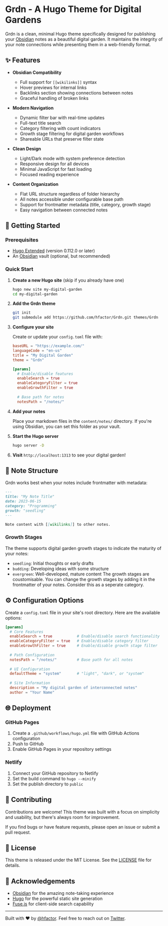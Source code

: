 # Grdn - A Hugo Theme for Digital Gardens

Grdn is a clean, minimal Hugo theme specifically designed for publishing your [Obsidian](https://obsidian.md/) notes as a beautiful digital garden. It maintains the integrity of your note connections while presenting them in a web-friendly format.

## ✨ Features

- **Obsidian Compatibility**
  - Full support for `[[wikilinks]]` syntax
  - Hover previews for internal links
  - Backlinks section showing connections between notes
  - Graceful handling of broken links

- **Modern Navigation**
  - Dynamic filter bar with real-time updates
  - Full-text title search
  - Category filtering with count indicators
  - Growth stage filtering for digital garden workflows
  - Shareable URLs that preserve filter state

- **Clean Design**
  - Light/Dark mode with system preference detection
  - Responsive design for all devices
  - Minimal JavaScript for fast loading
  - Focused reading experience

- **Content Organization**
  - Flat URL structure regardless of folder hierarchy
  - All notes accessible under configurable base path
  - Support for frontmatter metadata (title, category, growth stage)
  - Easy navigation between connected notes

## 🚀 Getting Started

### Prerequisites

- [Hugo Extended](https://gohugo.io/installation/) (version 0.112.0 or later)
- An [Obsidian](https://obsidian.md/) vault (optional, but recommended)

### Quick Start

1. **Create a new Hugo site** (skip if you already have one)
   ```bash
   hugo new site my-digital-garden
   cd my-digital-garden
   ```

2. **Add the Grdn theme**
   ```bash
   git init
   git submodule add https://github.com/hfactor/Grdn.git themes/Grdn
   ```

3. **Configure your site**
   
   Create or update your `config.toml` file with:
   ```toml
   baseURL = "https://example.com/"
   languageCode = "en-us"
   title = "My Digital Garden"
   theme = "Grdn"
   
   [params]
     # Enable/disable features
     enableSearch = true
     enableCategoryFilter = true
     enableGrowthFilter = true
     
     # Base path for notes
     notesPath = "/notes/"
   ```

4. **Add your notes**
   
   Place your markdown files in the `content/notes/` directory. If you're using Obsidian, you can set this folder as your vault.

5. **Start the Hugo server**
   ```bash
   hugo server -D
   ```

6. **Visit** `http://localhost:1313` to see your digital garden!

## 📝 Note Structure

Grdn works best when your notes include frontmatter with metadata:

```markdown
---
title: "My Note Title"
date: 2023-06-15
category: "Programming"
growth: "seedling"
---

Note content with [[wikilinks]] to other notes.
```

### Growth Stages

The theme supports digital garden growth stages to indicate the maturity of your notes:

- `seedling`: Initial thoughts or early drafts
- `budding`: Developing ideas with some structure
- `evergreen`: Well-developed, mature content
The growth stages are coustomisable. You can change the growth stages by adding it in the frontmatter of your notes. Consider this as a seperate category.

## ⚙️ Configuration Options

Create a `config.toml` file in your site's root directory. Here are the available options:

```toml
[params]
  # Core Features
  enableSearch = true           # Enable/disable search functionality
  enableCategoryFilter = true   # Enable/disable category filter
  enableGrowthFilter = true     # Enable/disable growth stage filter
  
  # Path Configuration
  notesPath = "/notes/"         # Base path for all notes
  
  # UI Configuration
  defaultTheme = "system"       # "light", "dark", or "system"
  
  # Site Information
  description = "My digital garden of interconnected notes"
  author = "Your Name"
```

## 🌐 Deployment

### GitHub Pages

1. Create a `.github/workflows/hugo.yml` file with GitHub Actions configuration
2. Push to GitHub
3. Enable GitHub Pages in your repository settings

### Netlify

1. Connect your GitHub repository to Netlify
2. Set the build command to `hugo --minify`
3. Set the publish directory to `public`

## 🤝 Contributing

Contributions are welcome! This theme was built with a focus on simplicity and usability, but there's always room for improvement.

If you find bugs or have feature requests, please open an issue or submit a pull request.

## 📄 License

This theme is released under the MIT License. See the [LICENSE](LICENSE) file for details.

## 🙏 Acknowledgements

- [Obsidian](https://obsidian.md/) for the amazing note-taking experience
- [Hugo](https://gohugo.io/) for the powerful static site generation
- [Fuse.js](https://fusejs.io/) for client-side search capability

---

Built with ❤️ by [@hfactor](https://github.com/hfactor). Feel free to reach out on [Twitter](https://twitter.com/hfactor).